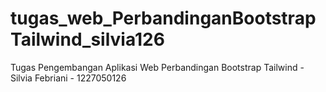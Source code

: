 # tugas_web_PerbandinganBootstrapTailwind_silvia126
Tugas Pengembangan Aplikasi Web Perbandingan Bootstrap Tailwind - Silvia Febriani - 1227050126
